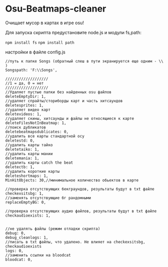 # Osu-Beatmaps-cleaner
Очищает мусор в картах в игре osu!

Для запуска скрипта предустановите node.js и модули fs,path:

`npm install fs`
`npm install path`

настройки в файле config.js

	//путь к папке Songs (обратный слеш в пути экранируется еще одним - \\ )
	Songspath: 'F:\\Songs',

	///////////////////
	//1 = да, 0 = нет
	///////////////////
	//Удаляет пустые папки без найденных osu файлов
	deleteEmptyDir: 1,
	//удаляет спрайты/сториборды карт и часть хитсаундов
	deletesprites: 1,
	//удаляет видео карт
	deletevideos: 1,
	//удаляет скины, хитсаунды и файлы не относящиеся к карте
	deleteFilesNotInBeatmap: 1,
	//поиск дубликатов
	deletebeatmapsdublicates: 0,
	//удалить все карты стандартной осу
	deletestd: 0,
	//удалить карты тайко
	deletetaiko: 1,
	//удалить карты мании
	deletemania: 1,
	//удалить карты catch the beat
	deletectb: 1,
	//удалить короткие карты
	deleteshortmaps: 1,
	MinHitObjects: 30,//минимальное количество обьектов в карте

	//проверка отсутствующих бекграундов, результаты будут в txt файле
	checkexsitsbg: 1,
	//заменять отсутствующие бг рандомными
	replaceEmptyBG: 0,

	//проверка отсутствующих аудио файлов, результаты будут в txt файле
	checkaudioexists: 1,
	

	//не удалять файлы (режим отладки скрипта)
	debug: 0,
	debug_cleanlogs: 1,
	//писать в txt файлы, что удалено. Не влияет на checkexsitsbg, checkaudioexists
	logs: 0,
	//заменить ссылки на bloodcat
	bloodcat: 0,
